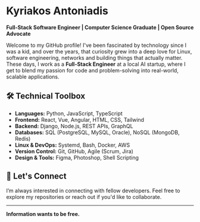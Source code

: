 # Kyriakos Antoniadis

**Full-Stack Software Engineer | Computer Science Graduate | Open Source Advocate**

Welcome to my GitHub profile!
I've been fascinated by technology since I was a kid, and over the years, that curiosity grew into a deep love for Linux, software engineering, networks and building things that actually matter. These days, I work as a **Full-Stack Engineer** at a local AI startup, where I get to blend my passion for code and problem-solving into real-world, scalable applications. 

## 🛠️ **Technical Toolbox**

- **Languages:** Python, JavaScript, TypeScript
- **Frontend:** React, Vue, Angular, HTML, CSS, Tailwind
- **Backend:** Django, Node.js, REST APIs, GraphQL
- **Databases:** SQL (PostgreSQL, MySQL, Oracle), NoSQL (MongoDB, Redis)
- **Linux & DevOps:** Systemd, Bash, Docker, AWS
- **Version Control:** Git, GitHub, Agile (Scrum, Jira)
- **Design & Tools:** Figma, Photoshop, Shell Scripting

## 💬 **Let's Connect**

I’m always interested in connecting with fellow developers. Feel free to explore my repositories or reach out if you'd like to collaborate.

---

**Information wants to be free.**  
